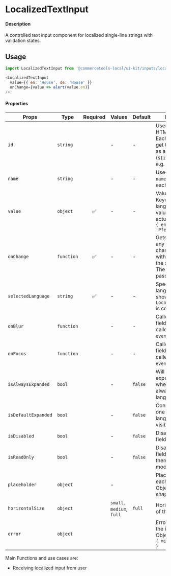 # LocalizedTextInput

#### Description

A controlled text input component for localized single-line strings with validation
states.

## Usage

```js
import LocalizedTextInput from '@commercetools-local/ui-kit/inputs/localized-text-input';

<LocalizedTextInput
  value={{ en: 'House', de: 'House' }}
  onChange={value => alert(value.en)}
/>;
```

#### Properties

| Props               | Type       | Required | Values                    | Default | Description                                                                                                               |
| ------------------- | ---------- | :------: | ------------------------- | ------- | ------------------------------------------------------------------------------------------------------------------------- |
| `id`                | `string`   |          | -                         | -       | Used as prefix of HTML `id` property. Each input field will get the language as a suffix (`${id}-${lang}`), e.g. `foo-en` |
| `name`              | `string`   |          | -                         | -       | Used as HTML `name` property for each input field.                                                                        |
| `value`             | `object`   |    ✅    | -                         | -       | Values to use. Keyed by language, the values are the actual values, e.g. `{ en: 'Horse', de: 'Pferd' }`                   |
| `onChange`          | `function` |    ✅    | -                         | -       | Gets called when any input is changed. Is called with an object of the shape of `value`. The event is not passed along.   |
| `selectedLanguage`  | `string`   |    ✅    | -                         | -       | Specifies which language will be shown in case the `LocalizedTextInput` is collapsed.                                     |
| `onBlur`            | `function` |          | -                         | -       | Called when any field is blurred. Is called with the `event` of that field.                                               |
| `onFocus`           | `function` |          | -                         | -       | Called when any field is focussed. Is called with the `event` of that field.                                              |
| `isAlwaysExpanded`  | `bool`     |          | -                         | `false` | Will hide the expansion controls when set to `true`. It always shows all languages instead.                               |
| `isDefaultExpanded` | `bool`     |          | -                         | `false` | Controls whether one or all languages are visible by default                                                              |
| `isDisabled`        | `bool`     |          | -                         | `false` | Disables all input fields.                                                                                                |
| `isReadOnly`        | `bool`     |          | -                         | `false` | Disables all input fields and shows them in read-only mode.                                                               |
| `placeholder`       | `object`   |          | -                         |         | Placeholders for each language. Object of the same shape as `value`.                                                      |
| `horizontalSize`    | `object`   |          | `small`, `medium`, `full` | `full`  | Horizontal size limit of the input fields.                                                                                |
| `error`             | `object`   |          |                           |         | Error message of the input field. Object supporting `{ missing: Boolean }`                                                |

Main Functions and use cases are:

* Receiving localized input from user
